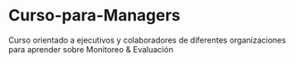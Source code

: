 # Curso-para-Managers
Curso orientado a ejecutivos y colaboradores de diferentes organizaciones para aprender sobre Monitoreo &amp; Evaluación
